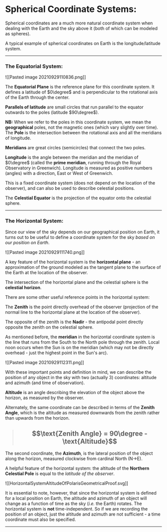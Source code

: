 # Spherical Coordinate Systems:

Spherical coordinates are a much more natural coordinate system when dealing with the Earth and the sky above it (both of which can be modeled as spheres). 

A typical example of spherical coordinates on Earth is the longitude/latitude system. 

***
### The Equatorial System:

![[Pasted image 20210929110836.png]]

The **Equatorial Plane** is the reference plane for this coordinate system. It defines a latitude of $0\degree$ and is perpendicular to the rotational axis of the Earth through the center. 

**Parallels of latitude** are small circles that run parallel to the equator outwards to the poles (latitude $90\degree$). 

**NB:** When we refer to the poles in this coordinate system, we mean the **geographical** poles, not the magnetic ones (which vary slightly over time). The **Pole** is the intersection between the rotational axis and all the meridians of longitude. 

**Meridians** are great circles (semicircles) that connect the two poles.

**Longitude** is the angle between the meridian and the meridian of $0\degree$ (called the **prime meridian**, running through the Royal Observatory in Greenwich). Longitude is measured as positive numbers (angles) with a direction, East or West of Greenwich. 


This is a fixed coordinate system (does not depend on the location of the observer), and can also be used to describe celestial positions. 

The **Celestial Equator** is the projection of the equator onto the celestial sphere. 
***

### The Horizontal System:

Since our view of the sky depends on our geographical position on Earth, it turns out to be useful to define a coordinate system for the sky *based on our position on Earth*.

![[Pasted image 20210929111740.png]]

A key feature of the horizontal system is the **horizontal plane** - an approximation of the ground modeled as the tangent plane to the surface of the Earth at the location of the observer. 

The intersection of the horizontal plane and the celestial sphere is the **celestial horizon**. 

There are some other useful reference points in the horizontal system:

The **Zenith** is the point directly overhead of the observer (projection of the normal line to the horizontal plane at the location of the observer).

The opposite of the zenith is the **Nadir** - the antipodal point directly opposite the zenith on the celestial sphere. 

As mentioned before, the **meridian** in the horizontal coordinate system is the line that runs from the South to the North pole through the zenith. Local noon occurs when the Sun is on the meridian (which may not be directly overhead - just the highest point in the Sun's arc). 



![[Pasted image 20210929112311.png]]

With these important points and definition in mind, we can describe the position of any object in the sky with two (actually 3) coordinates: altitude and azimuth (and time of observation). 

**Altitude** is an angle describing the elevation of the object above the horizon, as measured by the observer. 

Alternately, the same coordinate can be described in terms of the **Zenith Angle**, which is the altitude as measured downwards from the zenith rather than upwards from the horizon. 

> ## $$\text{Zenith Angle} = 90\degree - \text{Altitude}$$

The second coordinate, the **Azimuth**, is the lateral position of the object along the horizon, measured clockwise from cardinal North (N->E).

A helpful feature of the horizontal system: the altitude of the **Northern Celestial Pole** is equal to the *latitude of the observer*. 


![[HorizontalSystemAltitudeOfPolarisGeometricalProof.svg]]


It is essential to note, however, that since the horizontal system is defined for a local position on Earth, the altitude and azimuth of an object will change as a function of time as the sky (*i.e.* the Earth) rotates. The horizontal system is **not** time-independent. So if we are recording the position of an object, just the altitude and azimuth are not sufficient - a time coordinate must also be specified. 


***


